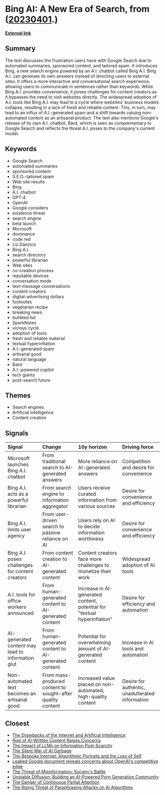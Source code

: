 # __Bing AI: A New Era of Search__, from ([20230401](https://kghosh.substack.com/p/20230401).)

__[External link](https://www.newyorker.com/culture/infinite-scroll/bing-ai-and-the-dawn-of-the-post-search-internet?utm_source=substack&utm_medium=email)__



## Summary

The text discusses the frustration users have with Google Search due to automated summaries, sponsored content, and tailored spam. It introduces Bing, a new search engine powered by an A.I. chatbot called Bing A.I. Bing A.I. can generate its own answers instead of directing users to external sites. It offers a more interactive and conversational search experience, allowing users to communicate in sentences rather than keywords. While Bing A.I. provides convenience, it poses challenges for content creators as it bypasses the need to visit websites directly. The widespread adoption of A.I. tools like Bing A.I. may lead to a cycle where websites' business models collapse, resulting in a lack of fresh and reliable content. This, in turn, may lead to an influx of A.I.-generated spam and a shift towards valuing non-automated content as an artisanal product. The text also mentions Google's release of its own A.I. chatbot, Bard, which is seen as complementary to Google Search and reflects the threat A.I. poses to the company's current model.

## Keywords

* Google Search
* automated summaries
* sponsored content
* S.E.O.-tailored spam
* Web site results
* Bing
* A.I. chatbot
* GPT-4
* OpenAI
* Google considers
* existence threat
* search engine
* beta launch
* Microsoft
* dominance
* code red
* Liz Danzico
* Bing A.I.
* search directory
* powerful librarian
* Web sites
* co-creation process
* reputable devices
* conversation mode
* text-message conversations
* content creators
* digital-advertising dollars
* footnotes
* vegetarian recipe
* breaking news
* bulleted list
* SparkNotes
* vicious cycle
* adoption of tools
* fresh and reliable material
* textual hyperinflation
* A.I.-generated spam
* artisanal good
* natural language
* Bard
* A.I.-powered copilot
* tech giants
* post-search future

## Themes

* Search engines
* Artificial intelligence
* Content creation

## Signals

| Signal                                            | Change                                                     | 10y horizon                                                              | Driving force                                   |
|:--------------------------------------------------|:-----------------------------------------------------------|:-------------------------------------------------------------------------|:------------------------------------------------|
| Microsoft launches Bing A.I. chatbot              | From traditional search to AI-generated answers            | More reliance on AI-generated answers                                    | Competition and desire for convenience          |
| Bing A.I. acts as a powerful librarian            | From search engine to information aggregator               | Users receive curated information from various sources                   | Desire for convenience and efficiency           |
| Bing A.I. limits user agency                      | From user-driven search to passive reliance on AI          | Users rely on AI to decide information worthiness                        | Desire for convenience and efficiency           |
| Bing A.I. poses challenges for content creators   | From content creation to AI-generated content              | Content creators face more challenges to monetize their work             | Widespread adoption of AI tools                 |
| A.I. tools for office workers announced           | From human-generated content to AI-generated content       | Increase in AI-generated content, potential for "textual hyperinflation" | Desire for efficiency and automation            |
| AI-generated content may lead to information glut | From human-generated content to AI-generated content       | Potential for overwhelming amount of AI-generated content                | Increase in AI tools and automation             |
| Non-automated text becomes an artisanal good      | From mass-produced content to sought-after quality content | Increased value placed on non-automated, high-quality content            | Desire for authentic, unadulterated information |

## Closest

* [The Drawbacks of the Internet and Artificial Intelligence](652fc7ec1f422e931bc5a9ba8011650a)
* [Rise of AI-Written Content Raises Concerns](dcb77b655838bfb2e77e5440c5b3a3b5)
* [The Impact of LLMs on Information Post-Scarcity](f87ae242f79a85b180657a74b814aa0f)
* [The Silent War of AI Garbage](3511302490614d3c929e357a98349e26)
* [The Bespoke Internet: Algorithmic Portraits and the Loss of Self](70ebc812b72117e2ce11248d77ec7d37)
* [Leaked Google document reveals concerns about OpenAI's competitive edge](271c9ba1f197505aba5f225c62e3c09f)
* [The Threat of Misinformation: Society's Battle](9787333cafcd0252d71a9bff845ad093)
* [Unstable Diffusion: Building an AI-Powered Porn Generation Community](12a56596b967f41841a5c1dfd6a78680)
* [The Danger of Continuous Partial Attention](417df5448432cb603f40dec77f469b87)
* [The Rising Threat of Paraphrasing Attacks on AI Algorithms](e1fbb09ec5e66a8a6d4eff2126eefb40)